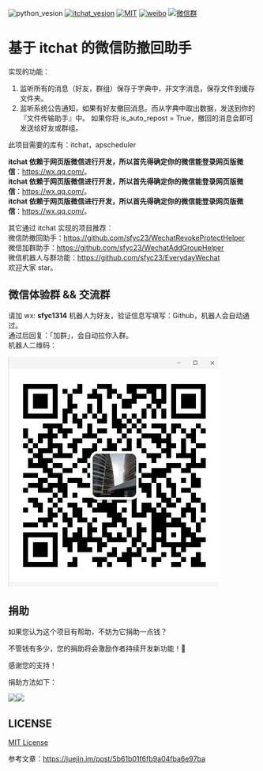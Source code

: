 ![python_vesion](https://img.shields.io/badge/Python-3.5%2B-green.svg)   [![itchat_vesion](https://img.shields.io/badge/Itchat-1.3.10-brightgreen.svg)](https://github.com/littlecodersh/ItChat)   [![MIT](https://img.shields.io/badge/License-MIT-blue.svg)](https://github.com/sfyc23/WechatRevokeProtectHelper/blob/master/LICENSE)               [![weibo](https://img.shields.io/badge/weibo-@sfyc23-red.svg)](https://www.weibo.com/sfyc23)     [![微信群](http://vlog.sfyc.ltd/wechat_everyday/wxgroup_logo.png?imageView2/0/w/60/h/20)](#微信交流群)
# 基于 itchat 的微信防撤回助手

实现的功能：

1. 监听所有的消息（好友，群组）保存于字典中，非文字消息，保存文件到缓存文件夹。
2. 监听系统公告通知，如果有好友撤回消息。而从字典中取出数据，发送到你的『文件传输助手』中。
    如果你将 is_auto_repost = True，撤回的消息会即可发送给好友或群组。

此项目需要的库有：itchat，apscheduler

**itchat 依赖于网页版微信进行开发，所以首先得确定你的微信能登录网页版微信**：<https://wx.qq.com/>。  
**itchat 依赖于网页版微信进行开发，所以首先得确定你的微信能登录网页版微信**：<https://wx.qq.com/>。  
**itchat 依赖于网页版微信进行开发，所以首先得确定你的微信能登录网页版微信**：<https://wx.qq.com/>。


其它通过 itchat 实现的项目推荐：  
微信防撤回助手：https://github.com/sfyc23/WechatRevokeProtectHelper  
微信加群助手：https://github.com/sfyc23/WechatAddGroupHelper  
微信机器人与群功能：https://github.com/sfyc23/EverydayWechat    
欢迎大家 star。

## 微信体验群 && 交流群
请加 wx: **sfyc1314** 机器人为好友，验证信息写填写：Github，机器人会自动通过。  
通过后回复：「加群」，会自动拉你入群。  
机器人二维码： 

![微信交流群](https://raw.githubusercontent.com/sfyc23/image/master/vlog/20190614125724.png)  

## 捐助
如果您认为这个项目有帮助，不妨为它捐助一点钱？

不管钱有多少，您的捐助将会激励作者持续开发新功能！🎉

感谢您的支持！

捐助方法如下：

![](http://vlog.sfyc.ltd/wechat_everyday/donation_wechat.png?imageView2/0/w/300/h/300)![](http://vlog.sfyc.ltd/wechat_everyday/donation_alipay.png?imageView2/0/w/300/h/300)


## LICENSE
[MIT License](https://github.com/sfyc23/WechatRevokeProtectHelper/blob/master/LICENSE)

参考文章：https://juejin.im/post/5b61b01f6fb9a04fba6e97ba




